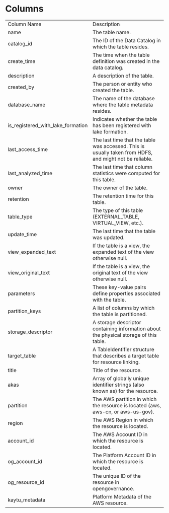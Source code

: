 # Columns  

<table>
	<tr><td>Column Name</td><td>Description</td></tr>
	<tr><td>name</td><td>The table name.</td></tr>
	<tr><td>catalog_id</td><td>The ID of the Data Catalog in which the table resides.</td></tr>
	<tr><td>create_time</td><td>The time when the table definition was created in the data catalog.</td></tr>
	<tr><td>description</td><td>A description of the table.</td></tr>
	<tr><td>created_by</td><td>The person or entity who created the table.</td></tr>
	<tr><td>database_name</td><td>The name of the database where the table metadata resides.</td></tr>
	<tr><td>is_registered_with_lake_formation</td><td>Indicates whether the table has been registered with lake formation.</td></tr>
	<tr><td>last_access_time</td><td>The last time that the table was accessed. This is usually taken from HDFS, and might not be reliable.</td></tr>
	<tr><td>last_analyzed_time</td><td>The last time that column statistics were computed for this table.</td></tr>
	<tr><td>owner</td><td>The owner of the table.</td></tr>
	<tr><td>retention</td><td>The retention time for this table.</td></tr>
	<tr><td>table_type</td><td>The type of this table (EXTERNAL_TABLE, VIRTUAL_VIEW, etc.).</td></tr>
	<tr><td>update_time</td><td>The last time that the table was updated.</td></tr>
	<tr><td>view_expanded_text</td><td>If the table is a view, the expanded text of the view otherwise null.</td></tr>
	<tr><td>view_original_text</td><td>If the table is a view, the original text of the view otherwise null.</td></tr>
	<tr><td>parameters</td><td>These key-value pairs define properties associated with the table.</td></tr>
	<tr><td>partition_keys</td><td>A list of columns by which the table is partitioned.</td></tr>
	<tr><td>storage_descriptor</td><td>A storage descriptor containing information about the physical storage of this table.</td></tr>
	<tr><td>target_table</td><td>A TableIdentifier structure that describes a target table for resource linking.</td></tr>
	<tr><td>title</td><td>Title of the resource.</td></tr>
	<tr><td>akas</td><td>Array of globally unique identifier strings (also known as) for the resource.</td></tr>
	<tr><td>partition</td><td>The AWS partition in which the resource is located (aws, aws-cn, or aws-us-gov).</td></tr>
	<tr><td>region</td><td>The AWS Region in which the resource is located.</td></tr>
	<tr><td>account_id</td><td>The AWS Account ID in which the resource is located.</td></tr>
	<tr><td>og_account_id</td><td>The Platform Account ID in which the resource is located.</td></tr>
	<tr><td>og_resource_id</td><td>The unique ID of the resource in opengovernance.</td></tr>
	<tr><td>kaytu_metadata</td><td>Platform Metadata of the AWS resource.</td></tr>
</table>